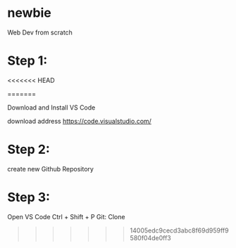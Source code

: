 # newbie

Web Dev from scratch

# Step 1:
<<<<<<< HEAD


=======

Download and Install VS Code

download address https://code.visualstudio.com/

# Step 2:

create new Github Repository

# Step 3:

Open VS Code
Ctrl + Shift + P
Git: Clone
>>>>>>> 14005edc9cecd3abc8f69d959ff9580f04de0ff3
